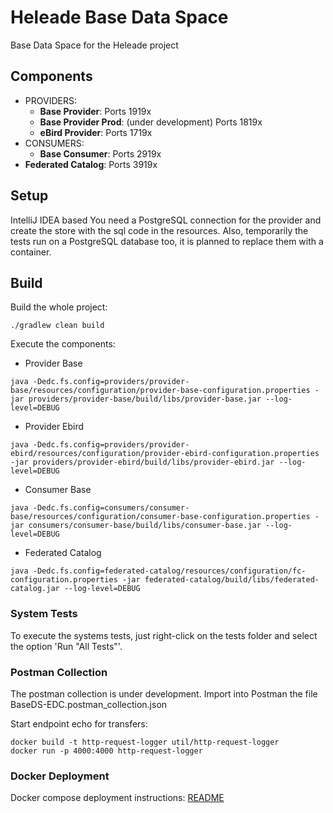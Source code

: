 # Heleade Base Data Space 

Base Data Space for the Heleade project

## Components

* PROVIDERS:
  * **Base Provider**: Ports 1919x
  * **Base Provider Prod**: (under development) Ports 1819x
  * **eBird Provider**: Ports 1719x
* CONSUMERS:
  * **Base Consumer**: Ports 2919x
* **Federated Catalog**: Ports 3919x

## Setup
IntelliJ IDEA based
You need a PostgreSQL connection for the provider and create the store with the sql code in the resources.
Also, temporarily the tests run on a PostgreSQL database too, it is planned to replace them with a container.

## Build
Build the whole project:
```
./gradlew clean build 
```
Execute the components:
* Provider Base
```
java -Dedc.fs.config=providers/provider-base/resources/configuration/provider-base-configuration.properties -jar providers/provider-base/build/libs/provider-base.jar --log-level=DEBUG
```
* Provider Ebird
```
java -Dedc.fs.config=providers/provider-ebird/resources/configuration/provider-ebird-configuration.properties -jar providers/provider-ebird/build/libs/provider-ebird.jar --log-level=DEBUG
```
* Consumer Base
```
java -Dedc.fs.config=consumers/consumer-base/resources/configuration/consumer-base-configuration.properties -jar consumers/consumer-base/build/libs/consumer-base.jar --log-level=DEBUG
```
* Federated Catalog
```
java -Dedc.fs.config=federated-catalog/resources/configuration/fc-configuration.properties -jar federated-catalog/build/libs/federated-catalog.jar --log-level=DEBUG
```


### System Tests
To execute the systems tests, just right-click on the tests folder and select the option 'Run "All Tests"'.

### Postman Collection
The postman collection is under development.
Import into Postman the file BaseDS-EDC.postman_collection.json

Start endpoint echo for transfers:
```
docker build -t http-request-logger util/http-request-logger
docker run -p 4000:4000 http-request-logger
```

### Docker Deployment
Docker compose deployment instructions: [README](./deployment/README.md)
